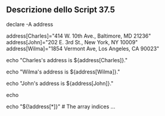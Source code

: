 ## Descrizione dello Script 37.5
 
declare -A address
 
address[Charles]="414 W. 10th Ave., Baltimore, MD 21236"
address[John]="202 E. 3rd St., New York, NY 10009"
address[Wilma]="1854 Vermont Ave, Los Angeles, CA 90023"
 
 
echo "Charles's address is ${address[Charles]}."

echo "Wilma's address is ${address[Wilma]}."

echo "John's address is ${address[John]}."

 
echo
 
echo "${!address[*]}"   # The array indices ...
